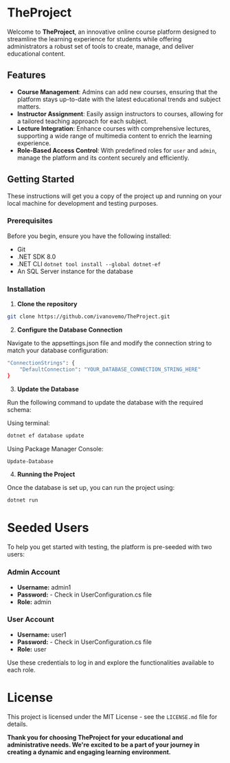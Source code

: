 # TheProject

Welcome to **TheProject**, an innovative online course platform designed to streamline the learning experience for students while offering administrators a robust set of tools to create, manage, and deliver educational content.

## Features

- **Course Management**: Admins can add new courses, ensuring that the platform stays up-to-date with the latest educational trends and subject matters.
- **Instructor Assignment**: Easily assign instructors to courses, allowing for a tailored teaching approach for each subject.
- **Lecture Integration**: Enhance courses with comprehensive lectures, supporting a wide range of multimedia content to enrich the learning experience.
- **Role-Based Access Control**: With predefined roles for `user` and `admin`, manage the platform and its content securely and efficiently.

## Getting Started

These instructions will get you a copy of the project up and running on your local machine for development and testing purposes.

### Prerequisites

Before you begin, ensure you have the following installed:
- Git
- .NET SDK 8.0
- .NET CLI ```dotnet tool install --global dotnet-ef ```
- An SQL Server instance for the database

### Installation

1. **Clone the repository**

```bash
git clone https://github.com/ivanovemo/TheProject.git
```

2. **Configure the Database Connection**

Navigate to the appsettings.json file and modify the connection string to match your database configuration:

```bash
"ConnectionStrings": {
    "DefaultConnection": "YOUR_DATABASE_CONNECTION_STRING_HERE"
}
```

3. **Update the Database**

Run the following command to update the database with the required schema:

Using terminal:
```bash
dotnet ef database update
```

Using Package Manager Console:
```bash
Update-Database
```

4. **Running the Project**

Once the database is set up, you can run the project using:

```bash
dotnet run
```

# Seeded Users

To help you get started with testing, the platform is pre-seeded with two users:

### Admin Account
- **Username:** admin1
- **Password:** - Check in UserConfiguration.cs file
- **Role:** admin

### User Account
- **Username:** user1
- **Password:** - Check in UserConfiguration.cs file
- **Role:** user

Use these credentials to log in and explore the functionalities available to each role.

# License

This project is licensed under the MIT License - see the `LICENSE.md` file for details.

**Thank you for choosing TheProject for your educational and administrative needs. We're excited to be a part of your journey in creating a dynamic and engaging learning environment.**
